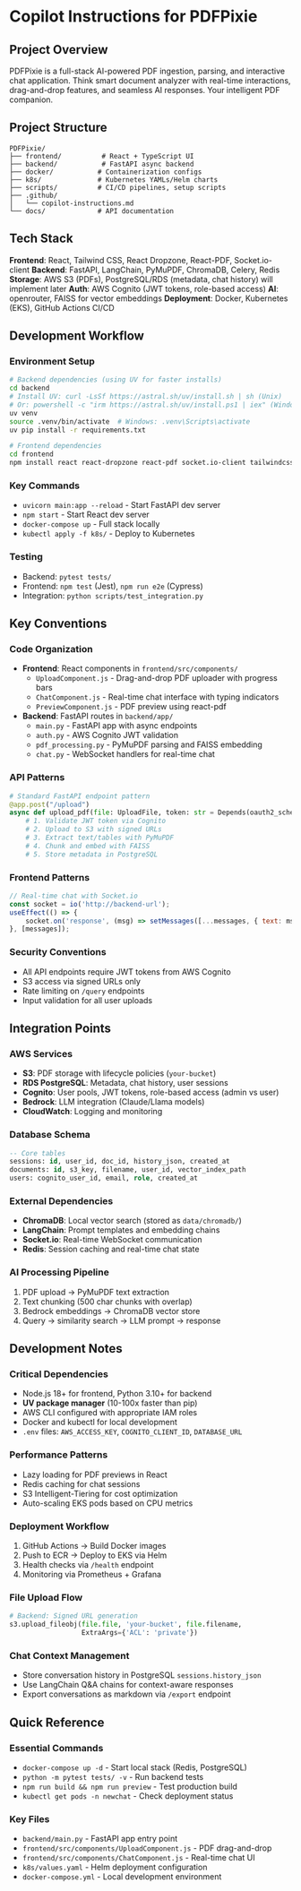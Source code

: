 # Copilot Instructions for PDFPixie

## Project Overview

PDFPixie is a full-stack AI-powered PDF ingestion, parsing, and interactive chat application. Think smart document analyzer with real-time interactions, drag-and-drop features, and seamless AI responses. Your intelligent PDF companion.

## Project Structure

```
PDFPixie/
├── frontend/          # React + TypeScript UI
├── backend/           # FastAPI async backend
├── docker/           # Containerization configs
├── k8s/              # Kubernetes YAMLs/Helm charts
├── scripts/          # CI/CD pipelines, setup scripts
├── .github/
│   └── copilot-instructions.md
└── docs/             # API documentation
```

## Tech Stack

**Frontend**: React, Tailwind CSS, React Dropzone, React-PDF, Socket.io-client
**Backend**: FastAPI, LangChain, PyMuPDF, ChromaDB, Celery, Redis
**Storage**: AWS S3 (PDFs), PostgreSQL/RDS (metadata, chat history) will implement later
**Auth**: AWS Cognito (JWT tokens, role-based access)
**AI**: openrouter, FAISS for vector embeddings
**Deployment**: Docker, Kubernetes (EKS), GitHub Actions CI/CD

## Development Workflow

### Environment Setup
```bash
# Backend dependencies (using UV for faster installs)
cd backend
# Install UV: curl -LsSf https://astral.sh/uv/install.sh | sh (Unix)
# Or: powershell -c "irm https://astral.sh/uv/install.ps1 | iex" (Windows)
uv venv
source .venv/bin/activate  # Windows: .venv\Scripts\activate
uv pip install -r requirements.txt

# Frontend dependencies  
cd frontend
npm install react react-dropzone react-pdf socket.io-client tailwindcss framer-motion
```

### Key Commands
- `uvicorn main:app --reload` - Start FastAPI dev server
- `npm start` - Start React dev server
- `docker-compose up` - Full stack locally
- `kubectl apply -f k8s/` - Deploy to Kubernetes

### Testing
- Backend: `pytest tests/`
- Frontend: `npm test` (Jest), `npm run e2e` (Cypress)
- Integration: `python scripts/test_integration.py`

## Key Conventions

### Code Organization
- **Frontend**: React components in `frontend/src/components/`
  - `UploadComponent.js` - Drag-and-drop PDF uploader with progress bars
  - `ChatComponent.js` - Real-time chat interface with typing indicators
  - `PreviewComponent.js` - PDF preview using react-pdf
- **Backend**: FastAPI routes in `backend/app/`
  - `main.py` - FastAPI app with async endpoints
  - `auth.py` - AWS Cognito JWT validation
  - `pdf_processing.py` - PyMuPDF parsing and FAISS embedding
  - `chat.py` - WebSocket handlers for real-time chat

### API Patterns
```python
# Standard FastAPI endpoint pattern
@app.post("/upload")
async def upload_pdf(file: UploadFile, token: str = Depends(oauth2_scheme)):
    # 1. Validate JWT token via Cognito
    # 2. Upload to S3 with signed URLs
    # 3. Extract text/tables with PyMuPDF
    # 4. Chunk and embed with FAISS
    # 5. Store metadata in PostgreSQL
```

### Frontend Patterns
```jsx
// Real-time chat with Socket.io
const socket = io('http://backend-url');
useEffect(() => {
    socket.on('response', (msg) => setMessages([...messages, { text: msg, from: 'ai' }]));
}, [messages]);
```

### Security Conventions
- All API endpoints require JWT tokens from AWS Cognito
- S3 access via signed URLs only
- Rate limiting on `/query` endpoints
- Input validation for all user uploads

## Integration Points

### AWS Services
- **S3**: PDF storage with lifecycle policies (`your-bucket`)
- **RDS PostgreSQL**: Metadata, chat history, user sessions
- **Cognito**: User pools, JWT tokens, role-based access (admin vs user)
- **Bedrock**: LLM integration (Claude/Llama models)
- **CloudWatch**: Logging and monitoring

### Database Schema
```sql
-- Core tables
sessions: id, user_id, doc_id, history_json, created_at
documents: id, s3_key, filename, user_id, vector_index_path
users: cognito_user_id, email, role, created_at
```

### External Dependencies
- **ChromaDB**: Local vector search (stored as `data/chromadb/`)
- **LangChain**: Prompt templates and embedding chains
- **Socket.io**: Real-time WebSocket communication
- **Redis**: Session caching and real-time chat state

### AI Processing Pipeline
1. PDF upload → PyMuPDF text extraction
2. Text chunking (500 char chunks with overlap)
3. Bedrock embeddings → ChromaDB vector store
4. Query → similarity search → LLM prompt → response

## Development Notes

### Critical Dependencies
- Node.js 18+ for frontend, Python 3.10+ for backend
- **UV package manager** (10-100x faster than pip)
- AWS CLI configured with appropriate IAM roles
- Docker and kubectl for local development
- `.env` files: `AWS_ACCESS_KEY`, `COGNITO_CLIENT_ID`, `DATABASE_URL`

### Performance Patterns
- Lazy loading for PDF previews in React
- Redis caching for chat sessions
- S3 Intelligent-Tiering for cost optimization
- Auto-scaling EKS pods based on CPU metrics

### Deployment Workflow
1. GitHub Actions → Build Docker images
2. Push to ECR → Deploy to EKS via Helm
3. Health checks via `/health` endpoint
4. Monitoring via Prometheus + Grafana

### File Upload Flow
```python
# Backend: Signed URL generation
s3.upload_fileobj(file.file, 'your-bucket', file.filename, 
                  ExtraArgs={'ACL': 'private'})
```

### Chat Context Management
- Store conversation history in PostgreSQL `sessions.history_json`
- Use LangChain Q&A chains for context-aware responses
- Export conversations as markdown via `/export` endpoint

## Quick Reference

### Essential Commands
- `docker-compose up -d` - Start local stack (Redis, PostgreSQL)
- `python -m pytest tests/ -v` - Run backend tests
- `npm run build && npm run preview` - Test production build
- `kubectl get pods -n newchat` - Check deployment status

### Key Files
- `backend/main.py` - FastAPI app entry point
- `frontend/src/components/UploadComponent.js` - PDF drag-and-drop
- `frontend/src/components/ChatComponent.js` - Real-time chat UI
- `k8s/values.yaml` - Helm deployment configuration
- `docker-compose.yml` - Local development environment